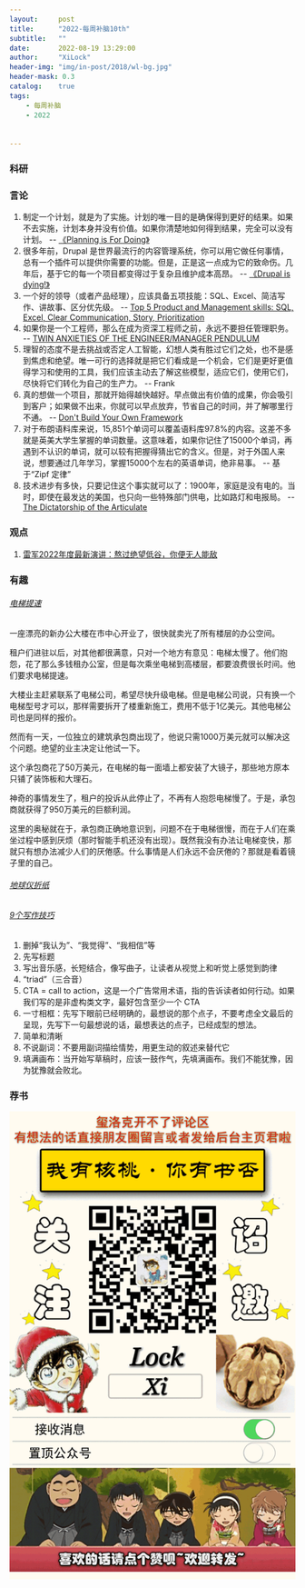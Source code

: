 ```yaml
---
layout:     post
title:      "2022-每周补脑10th"
subtitle:   ""
date:       2022-08-19 13:29:00
author:     "XiLock"
header-img: "img/in-post/2018/wl-bg.jpg"
header-mask: 0.3
catalog:    true
tags:
    - 每周补脑
    - 2022


---
```


### 科研

### 言论
1. 制定一个计划，就是为了实施。计划的唯一目的是确保得到更好的结果。如果不去实施，计划本身并没有价值。如果你清楚地如何得到结果，完全可以没有计划。 -- [《Planning is For Doing》 ](https://biggestfish.substack.com/p/planning-is-for-doing)
1. 很多年前，Drupal 是世界最流行的内容管理系统，你可以用它做任何事情，总有一个插件可以提供你需要的功能。但是，正是这一点成为它的致命伤。几年后，基于它的每一个项目都变得过于复杂且维护成本高昂。 -- [《Drupal is dying!》](https://medium.com/@maximetopolov/drupal-is-dying-6129b4bd3d22)
1. 一个好的领导（或者产品经理），应该具备五项技能：SQL、Excel、简洁写作、讲故事、区分优先级。 -- [Top 5 Product and Management skills: SQL, Excel, Clear Communication, Story, Prioritization](https://www.craigkerstiens.com/2021/04/27/top-5-product-and-management-skills-sql-excel-clear-communication-story-prioritization/)
1. 如果你是一个工程师，那么在成为资深工程师之前，永远不要担任管理职务。 -- [TWIN ANXIETIES OF THE ENGINEER/MANAGER PENDULUM](https://charity.wtf/2022/03/24/twin-anxieties-of-the-engineer-manager-pendulum/)
1. 理智的态度不是去挑战或否定人工智能，幻想人类有胜过它们之处，也不是感到焦虑和绝望。唯一可行的选择就是把它们看成是一个机会，它们是更好更值得学习和使用的工具，我们应该主动去了解这些模型，适应它们，使用它们，尽快将它们转化为自己的生产力。 -- Frank
1. 真的想做一个项目，那就开始得越快越好。早点做出有价值的成果，你会吸引到客户；如果做不出来，你就可以早点放弃，节省自己的时间，并了解哪里行不通。 -- [Don't Build Your Own Framework](https://dodov.dev/blog/dont-build-your-own-framework)
1. 对于布朗语料库来说，15,851个单词可以覆盖语料库97.8%的内容。这差不多就是英美大学生掌握的单词数量。这意味着，如果你记住了15000个单词，再遇到不认识的单词，就可以较有把握得猜出它的含义。但是，对于外国人来说，想要通过几年学习，掌握15000个左右的英语单词，绝非易事。 -- 基于“Zipf 定律”
1. 技术进步有多快，只要记住这个事实就可以了：1900年，家庭是没有电的。当时，即使在最发达的美国，也只向一些特殊部门供电，比如路灯和电报局。 -- [The Dictatorship of the Articulate](https://florentcrivello.com/index.php/2022/09/01/the-dictatorship-of-the-articulate/)


### 观点
1. [雷军2022年度最新演讲：熬过绝望低谷，你便无人能敌](https://www.sohu.com/a/576060273_358836)

### 有趣
###### [电梯提速](https://news.ycombinator.com/item?id=30764970)
一座漂亮的新办公大楼在市中心开业了，很快就卖光了所有楼层的办公空间。

租户们进驻以后，对其他都很满意，只对一个地方有意见：电梯太慢了。他们抱怨，花了那么多钱租办公室，但是每次乘坐电梯到高楼层，都要浪费很长时间。他们要求电梯提速。

大楼业主赶紧联系了电梯公司，希望尽快升级电梯。但是电梯公司说，只有换一个电梯型号才可以，那样需要拆开了楼重新施工，费用不低于1亿美元。其他电梯公司也是同样的报价。

然而有一天，一位独立的建筑承包商出现了，他说只需1000万美元就可以解决这个问题。绝望的业主决定让他试一下。

这个承包商花了50万美元，在电梯的每一面墙上都安装了大镜子，那些地方原本只铺了装饰板和大理石。

神奇的事情发生了，租户的投诉从此停止了，不再有人抱怨电梯慢了。于是，承包商就获得了950万美元的巨额利润。

这里的奥秘就在于，承包商正确地意识到，问题不在于电梯很慢，而在于人们在乘坐过程中感到厌烦（那时智能手机还没有出现）。既然我没有办法让电梯变快，那就只有想办法减少人们的厌倦感。什么事情是人们永远不会厌倦的？那就是看着镜子里的自己。

###### [地球仪折纸](https://joachimesque.com/globe/index.html.en#8)

###### [9个写作技巧](https://threadreaderapp.com/thread/1554667451203276801.html)
1. 删掉“我认为”、“我觉得”、“我相信”等
1. 先写标题
1. 写出音乐感，长短结合，像写曲子，让读者从视觉上和听觉上感觉到韵律
1. “triad”（三合音）
1. CTA = call to action，这是一个广告常用术语，指的告诉读者如何行动。如果我们写的是非虚构类文字，最好包含至少一个 CTA
1. 一寸相框：先写下眼前已经明确的，最想说的那个点子，不要考虑全文最后的呈现，先写下一句最想说的话，最想表达的点子，已经成型的想法。
1. 简单和清晰
1. 不说副词：不要用副词描绘情势，用更生动的叙述来替代它
1. 填满画布：当开始写草稿时，应该一鼓作气，先填满画布。我们不能犹豫，因为犹豫就会败北。

### 荐书



![](/img/wc-tail.GIF)
